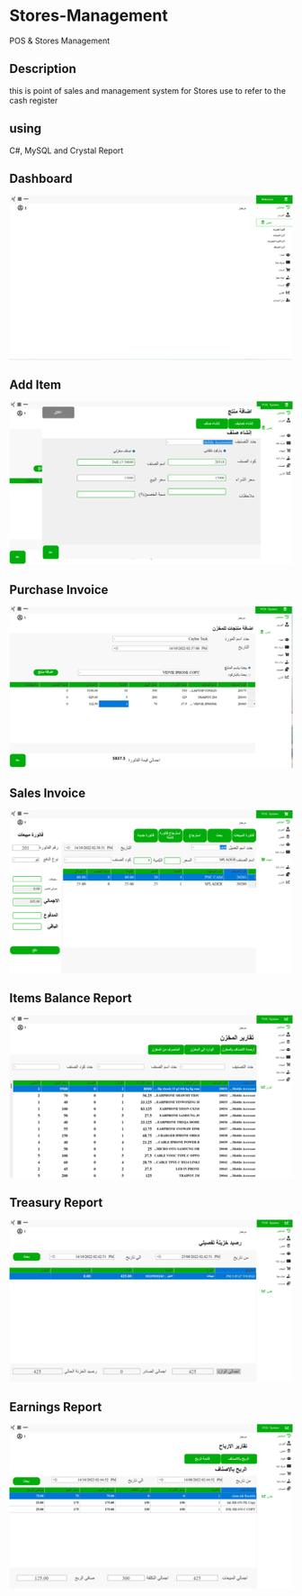 # Stores-Management
POS &amp; Stores Management

## Description
this is point of sales  and management system for Stores use to refer to the cash register 

## using
C#, MySQL and Crystal Report


## Dashboard
![Dashboard](https://github.com/ahmedbadawy11/Stores-Management/blob/main/image/Store_Dashboard.png)
## Add Item
![Add Item](https://github.com/ahmedbadawy11/Stores-Management/blob/main/image/Store_Add_item.png)
## Purchase Invoice
![Purchase Invoice](https://github.com/ahmedbadawy11/Stores-Management/blob/main/image/Store_Purchase%20Invoice.png)
## Sales Invoice
![Sales Invoice](https://github.com/ahmedbadawy11/Stores-Management/blob/main/image/Store_sales_invoice.png)
## Items Balance Report
![Items Balance Report](https://github.com/ahmedbadawy11/Stores-Management/blob/main/image/Store_Items_Balance_Report.png)
## Treasury Report
![Treasury Report](https://github.com/ahmedbadawy11/Stores-Management/blob/main/image/Store_Treasury_Report.png)
## Earnings Report
![Earnings Report](https://github.com/ahmedbadawy11/Stores-Management/blob/main/image/Store_Earnings_report.png)


